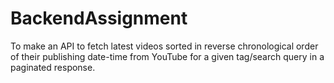 # BackendAssignment
To make an API to fetch latest videos sorted in reverse chronological order of their publishing date-time from YouTube for a given tag/search query in a paginated response.
